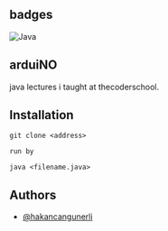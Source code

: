 ## badges

<img alt="Java" src="https://img.shields.io/badge/java-%23ED8B00.svg?&style=for-the-badge&logo=java&logoColor=white"/>

## arduiNO

java lectures i taught at thecoderschool.

## Installation

```
git clone <address>

run by

java <filename.java>
```

## Authors

- [@hakancangunerli](https://www.github.com/hakancangunerli)
